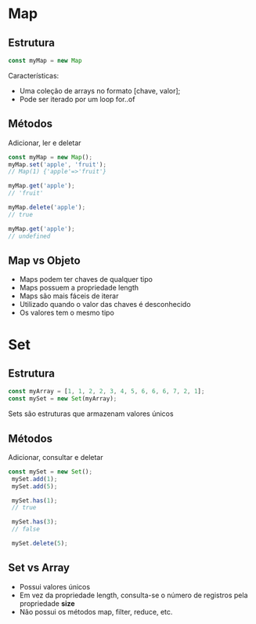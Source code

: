 # Map
## Estrutura
``` Javascript
const myMap = new Map
```

Características:
- Uma coleção de arrays no formato [chave, valor];
- Pode ser iterado por um loop for..of

## Métodos
Adicionar, ler e deletar
``` Javascript
const myMap = new Map();
myMap.set('apple', 'fruit');
// Map(1) {'apple'=>'fruit'}

myMap.get('apple');
// 'fruit'

myMap.delete('apple');
// true

myMap.get('apple');
// undefined
```

## Map vs Objeto
- Maps podem ter chaves de qualquer tipo
- Maps possuem a propriedade length
- Maps são mais fáceis de iterar
- Utilizado quando o valor das chaves é desconhecido
- Os valores tem o mesmo tipo

# Set

## Estrutura
``` Javascript
const myArray = [1, 1, 2, 2, 3, 4, 5, 6, 6, 6, 7, 2, 1];
const mySet = new Set(myArray);
```

Sets são estruturas que armazenam valores únicos

## Métodos
Adicionar, consultar e deletar

``` Javascript
const mySet = new Set();
 mySet.add(1);
 mySet.add(5);

 mySet.has(1);
 // true

 mySet.has(3);
 // false

 mySet.delete(5);
```

## Set vs Array
- Possui valores únicos
- Em vez da propriedade length, consulta-se o número de registros pela propriedade **size**
- Não possui os métodos map, filter, reduce, etc.
